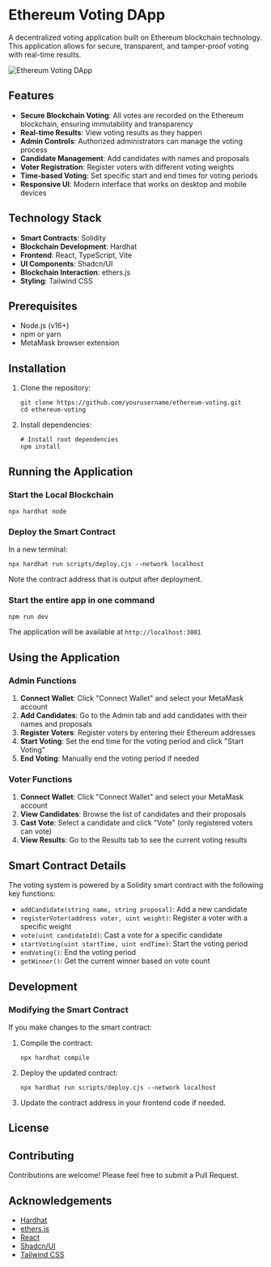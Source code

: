 # Ethereum Voting DApp

A decentralized voting application built on Ethereum blockchain technology. This application allows for secure, transparent, and tamper-proof voting with real-time results.

![Ethereum Voting DApp](client/public/voting-app-screenshot.png)

## Features

- **Secure Blockchain Voting**: All votes are recorded on the Ethereum blockchain, ensuring immutability and transparency
- **Real-time Results**: View voting results as they happen
- **Admin Controls**: Authorized administrators can manage the voting process
- **Candidate Management**: Add candidates with names and proposals
- **Voter Registration**: Register voters with different voting weights
- **Time-based Voting**: Set specific start and end times for voting periods
- **Responsive UI**: Modern interface that works on desktop and mobile devices

## Technology Stack

- **Smart Contracts**: Solidity
- **Blockchain Development**: Hardhat
- **Frontend**: React, TypeScript, Vite
- **UI Components**: Shadcn/UI
- **Blockchain Interaction**: ethers.js
- **Styling**: Tailwind CSS

## Prerequisites

- Node.js (v16+)
- npm or yarn
- MetaMask browser extension

## Installation

1. Clone the repository:
   ```
   git clone https://github.com/yourusername/ethereum-voting.git
   cd ethereum-voting
   ```

2. Install dependencies:
   ```
   # Install root dependencies
   npm install
   ```

## Running the Application

### Start the Local Blockchain

```
npx hardhat node
```

### Deploy the Smart Contract

In a new terminal:

```
npx hardhat run scripts/deploy.cjs --network localhost
```

Note the contract address that is output after deployment.

### Start the entire app in one command

```
npm run dev
```

The application will be available at `http://localhost:3001`

## Using the Application

### Admin Functions

1. **Connect Wallet**: Click "Connect Wallet" and select your MetaMask account
2. **Add Candidates**: Go to the Admin tab and add candidates with their names and proposals
3. **Register Voters**: Register voters by entering their Ethereum addresses
4. **Start Voting**: Set the end time for the voting period and click "Start Voting"
5. **End Voting**: Manually end the voting period if needed

### Voter Functions

1. **Connect Wallet**: Click "Connect Wallet" and select your MetaMask account
2. **View Candidates**: Browse the list of candidates and their proposals
3. **Cast Vote**: Select a candidate and click "Vote" (only registered voters can vote)
4. **View Results**: Go to the Results tab to see the current voting results

## Smart Contract Details

The voting system is powered by a Solidity smart contract with the following key functions:

- `addCandidate(string name, string proposal)`: Add a new candidate
- `registerVoter(address voter, uint weight)`: Register a voter with a specific weight
- `vote(uint candidateId)`: Cast a vote for a specific candidate
- `startVoting(uint startTime, uint endTime)`: Start the voting period
- `endVoting()`: End the voting period
- `getWinner()`: Get the current winner based on vote count

## Development

### Modifying the Smart Contract

If you make changes to the smart contract:

1. Compile the contract:
   ```
   npx hardhat compile
   ```

2. Deploy the updated contract:
   ```
   npx hardhat run scripts/deploy.cjs --network localhost
   ```

3. Update the contract address in your frontend code if needed.

## License

## Contributing

Contributions are welcome! Please feel free to submit a Pull Request.

## Acknowledgements

- [Hardhat](https://hardhat.org/)
- [ethers.js](https://docs.ethers.io/)
- [React](https://reactjs.org/)
- [Shadcn/UI](https://ui.shadcn.com/)
- [Tailwind CSS](https://tailwindcss.com/)
